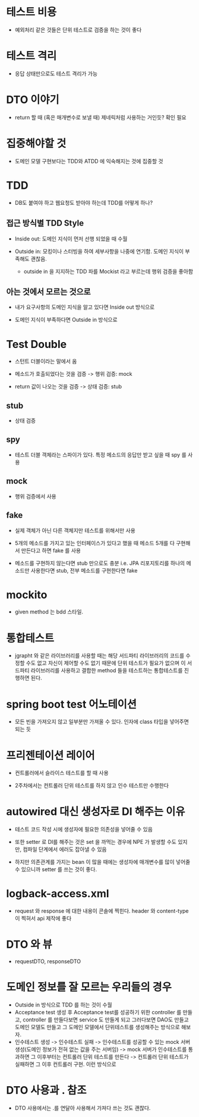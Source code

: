 
# 테스트 비용

- 예외처리 같은 것들은 단위 테스트로 검증을 하는 것이 좋다

 # 테스트 격리

 - 응답 상태만으로도 테스트 격리가 가능

# DTO 이야기

- return 할 때 (혹은 매개변수로 보낼 때) 제네릭처럼 사용하는 거인듯? 확인 필요

# 집중해야할 것

- 도메인 모델 구현보다는 TDD와 ATDD 에 익숙해지는 것에 집중할 것

# TDD

- DB도 붙여야 하고 웹요청도 받아야 하는데 TDD를 어떻게 하나?

## 접근 방식별 TDD Style

- Inside out: 도메인 지식이 먼저 선행 되었을 때 수월

- Outside in: 모킹이나 스터빙을 하여 세부사항을 나중에 연기함. 도메인 지식이 부족해도 괜찮음.

    - outside in 을 지지하는 TDD 파를 Mockist 라고 부르는데 행위 검증을 좋아함

## 아는 것에서 모르는 것으로

- 내가 요구사항의 도메인 지식을 알고 있다면 Inside out 방식으로

- 도메인 지식이 부족하다면 Outside in 방식으로

# Test Double

- 스턴트 더블이라는 말에서 옴

- 메소드가 호출되었다는 것을 검증 -> 행위 검증: mock

- return 값이 나오는 것을 검증 -> 상태 검증: stub

## stub

- 상태 검증

## spy

- 테스트 더블 객체라는 스파이가 있다. 특정 메소드의 응답만 받고 싶을 때 spy 를 사용

## mock

- 행위 검증에서 사용

## fake

- 실제 객체가 아닌 다른 객체지만 테스트를 위해서만 사용

- 5개의 메소드를 가지고 있는 인터페이스가 있다고 했을 때 메소드 5개를 다 구현해서 만든다고 하면 fake 를 사용

- 메소드를 구현하지 않는다면 stub 만으로도 충분 i.e. JPA 리포지토리를 하나의 메소드만 사용한다면 stub, 전부 메소드를 구현한다면 fake

# mockito
- given method 는 bdd 스타일.

# 통합테스트

- jgrapht 와 같은 라이브러리를 사용할 때는 해당 서드파티 라이브러리의 코드를 수정할 수도 없고 자신이 제어할 수도 없기 때문에 단위 테스트가 필요가 없으며 이 서드파티 라이브러리를 사용하고 결합한 method 들을 테스트하는 통합테스트를 진행하면 된다.

# spring boot test 어노테이션

- 모든 빈을 가져오지 않고 일부분만 가져올 수 있다. 인자에 class 타입을 넣어주면 되는 듯

# 프리젠테이션 레이어

- 컨트롤러에서 슬라이스 테스트를 할 때 사용

- 2주차에서는 컨트롤러 단위 테스트를 하지 않고 인수 테스트만 수행한다

# autowired 대신 생성자로 DI 해주는 이유

- 테스트 코드 작성 시에 생성자에 필요한 의존성을 넣어줄 수 있음

- 또한 setter 로 DI를 해주는 것은 set 을 까먹는 경우에 NPE 가 발생할 수도 있지만, 컴파일 단계에서 에러도 잡아낼 수 있음

- 하지만 의존관계를 가지는 bean 이 많을 때에는 생성자에 매개변수를 많이 넣어줄 수 있으니까 setter 를 쓰는 것이 좋다.

# logback-access.xml

- request 와 response 에 대한 내용이 콘솔에 찍힌다. header 와 content-type 이 찍혀서 api 제작에 좋다

# DTO 와 뷰

- requestDTO, responseDTO

# 도메인 정보를 잘 모르는 우리들의 경우

- Outside in 방식으로 TDD 를 하는 것이 수월
- Acceptance test 생성 후 Acceptance test를 성공하기 위한 controller 를 만들고, controller 를 만들다보면 service 도 만들게 되고 그러다보면 DAO도 만들고 도메인 모델도 만들고 그 도메인 모델에서 단위테스트를 생성해주는 방식으로 해보자.
- 인수테스트 생성 -> 인수테스트 실패 -> 인수테스트를 성공할 수 있는 mock 서버 생성(도메인 정보가 전혀 없는 값을 주는 서버임) -> mock 서버가 인수테스트를 통과하면 그 이후부터는 컨트롤러 단위 테스트를 만든다 -> 컨트롤러 단위 테스트가 실패하면 그 이후 컨트롤러 구현. 이런 방식으로

# DTO 사용과 . 참조

- DTO 사용에서는 .를 연달아 사용해서 가져다 쓰는 것도 괜찮다.
